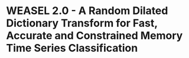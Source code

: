 # WEASEL 2.0 - A Random Dilated Dictionary Transform for Fast, Accurate and Constrained Memory Time Series Classification
